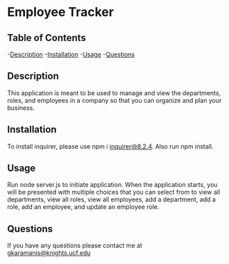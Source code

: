 # Employee Tracker

## Table of Contents
-[Description](#description)
-[Installation](#installation)
-[Usage](#usage)
-[Questions](#questions)

## Description
This application is meant to be used to manage and view the departments, roles, and employees in a company so that you can organize and plan your business.

## Installation
To install inquirer, please use npm i inquirer@8.2.4.
Also run npm install.

## Usage
Run node server.js to initiate application. When the application starts, you will be presented with multiple choices that you can select from to view all departments, view all roles, view all employees, add a department, add a role, add an employee, and update an employee role. 

## Questions
If you have any questions please contact me at [gkaramanis@knights.ucf.edu](mailto:gkaramanis@knights.ucf.edu)
